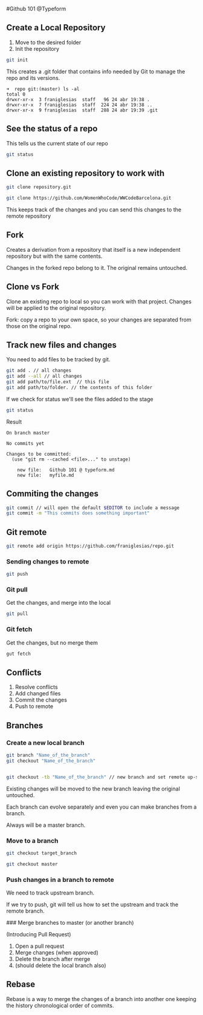 #Github 101 @Typeform

## Create a Local Repository

1. Move to the desired folder
2. Init the repository

```bash
git init
```

This creates a .git folder that contains info needed by Git to manage the repo and its versions.

```
➜  repo git:(master) ls -al
total 0
drwxr-xr-x  3 franiglesias  staff   96 24 abr 19:38 .
drwxr-xr-x  7 franiglesias  staff  224 24 abr 19:38 ..
drwxr-xr-x  9 franiglesias  staff  288 24 abr 19:39 .git
```

## See the status of a repo

This tells us the current state of our repo

```bash
git status
```

## Clone an existing repository to work with

```bash
git clone repository.git

git clone https://github.com/WomenWhoCode/WWCodeBarcelona.git
```

This keeps track of the changes and you can send this changes to the remote repository

## Fork

Creates a derivation from a repository that itself is a new independent repository but with the same contents.

Changes in the forked repo belong to it. The original remains untouched.

## Clone vs Fork

Clone an existing repo to local so you can work with that project. Changes will be applied to the original repository.

Fork: copy a repo to your own space, so your changes are separated from those on the original repo.

## Track new files and changes

You need to add files to be tracked by git.

```bash
git add . // all changes
git add --all // all changes
git add path/to/file.ext  // this file
git add path/to/folder. // the contents of this folder
```

If we check for status we'll see the files added to the stage

```bash
git status
```

Result

```
On branch master

No commits yet

Changes to be committed:
  (use "git rm --cached <file>..." to unstage)

	new file:   Github 101 @ typeform.md
	new file:   myfile.md
```

## Commiting the changes

```bash
git commit // will open the default $EDITOR to include a message
git commit -m "This commits does something important"
```

## Git remote

```bash
git remote add origin https://github.com/franiglesias/repo.git
```

### Sending changes to remote

```bash
git push
```

### Git pull

Get the changes, and merge into the local

```bash
git pull
```

### Git fetch

Get the changes, but no merge them

```bash
gut fetch
```

## Conflicts

1. Resolve conflicts
2. Add changed files
3. Commit the changes
4. Push to remote

## Branches

### Create a new local branch

```bash
git branch "Name_of_the_branch"
git checkout "Name_of_the_branch"


git checkout -tb "Name_of_the_branch" // new branch and set remote up-stream
```
Existing changes will be moved to the new branch leaving the original untouched.

Each branch can evolve separately and even you can make branches from a branch.

Always will be a master branch.

### Move to a branch

```bash
git checkout target_branch

git checkout master
```

### Push changes in a branch to remote

We need to track upstream branch.

If we try to push, git will tell us how to set the upstream and track the remote branch.

### Merge branches to master (or another branch)

(Introducing Pull Request)

1. Open a pull request
2. Merge changes (when approved)
3. Delete the branch after merge
4. (should delete the local branch also)

## Rebase

Rebase is a way to merge the changes of a branch into another one keeping the history chronological order of commits.

